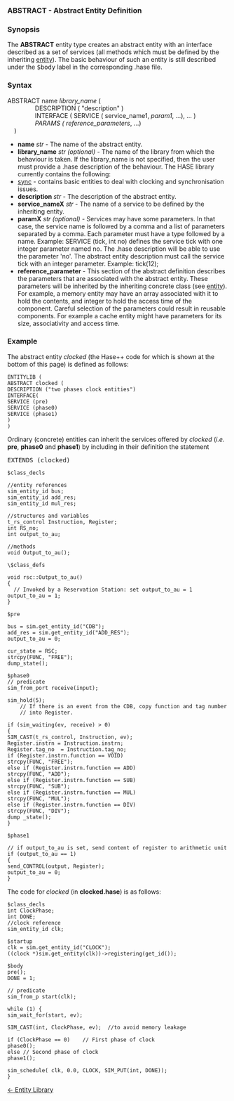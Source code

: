 ###  ABSTRACT - Abstract Entity Definition

### Synopsis

The **ABSTRACT** entity type creates an abstract entity with an interface described as a set of services (all methods which must be defined by the inheriting [entity](<entity.md>)).  The basic behaviour of such an entity is still described under the <tt>\$body</tt> label in the corresponding .hase file.

### Syntax


ABSTRACT name *library_name* (  
&nbsp; &nbsp; &nbsp; &nbsp; &nbsp; &nbsp; &nbsp; &nbsp; DESCRIPTION ( "description" )  
&nbsp; &nbsp; &nbsp; &nbsp; &nbsp; &nbsp; &nbsp; &nbsp; INTERFACE ( SERVICE ( service_name1, *param1*, ...), ... )  
&nbsp; &nbsp; &nbsp; &nbsp; &nbsp; &nbsp; &nbsp; &nbsp; *PARAMS ( reference\_parameters*, ...)  
&nbsp; &nbsp;	)  

- **name** *str* - The name of the abstract entity.
- **library_name** *str (optional)* - The name of the library from which the behaviour is taken. If the library_name is not specified, then the user must provide a .hase description of the behaviour.  The HASE library currently contains the following:
 - [sync](<synclib.md>) - contains basic entities to deal with clocking and synchronisation issues.
- **description** *str* - The description of the abstract entity.
-  **service_nameX** *str* - The name of a service to be defined by the inheriting entity.
- **paramX** *str (optional)* - Services may have some parameters. In that case, the service name is followed by a comma and a list of parameters separated by a comma. Each parameter must have a type followed by a name. Example: SERVICE (tick, int no) defines the service tick with one integer parameter named no. The .hase description will be able to use the parameter 'no'.  The abstract entity description must call the service tick with an integer parameter. Example: tick(12);
- **reference_parameter** - This section of the abstract definition describes the parameters that are associated with the abstract entity. These parameters will be inherited by the inheriting concrete class (see [entity](<entity.md>)).  For example, a memory entity may have an array associated with it to hold the contents, and integer to hold the access time of the component. Careful selection of the parameters could result in reusable components.  For example a cache entity might have parameters for its size, associativity and access time.

### Example

The abstract entity *clocked* (the Hase++ code for which is shown at the bottom of this page) is defined as follows:

```
ENTITYLIB (
ABSTRACT clocked (
DESCRIPTION ("two phases clock entities")
INTERFACE(
SERVICE (pre)
SERVICE (phase0)
SERVICE (phase1)
)
)

```

Ordinary (concrete) entities can inherit the services offered by *clocked* (*i.e.* **pre**, **phase0** and **phase1**) by including in their definition the statement

<tt> EXTENDS (clocked)</tt>

```
$class_decls  

//entity references  
sim_entity_id bus;  
sim_entity_id add_res;  
sim_entity_id mul_res;

//structures and variables  
t_rs_control Instruction, Register;  
int RS_no;  
int output_to_au;

//methods  
void Output_to_au();

\$class_defs

void rsc::Output_to_au()
{
  // Invoked by a Reservation Station: set output_to_au = 1  
output_to_au = 1;
}

$pre

bus = sim.get_entity_id("CDB");
add_res = sim.get_entity_id("ADD_RES");
output_to_au = 0;

cur_state = RSC;
strcpy(FUNC, "FREE");
dump_state();

$phase0
// predicate
sim_from_port receive(input);

sim_hold(5);
	// If there is an event from the CDB, copy function and tag number
	// into Register.

if (sim_waiting(ev, receive) > 0)
{
SIM_CAST(t_rs_control, Instruction, ev);  
Register.instrn = Instruction.instrn;  
Register.tag_no  = Instruction.tag_no;  
if (Register.instrn.function == VOID)  
strcpy(FUNC, "FREE");  
else if (Register.instrn.function == ADD)  
strcpy(FUNC, "ADD");  
else if (Register.instrn.function == SUB)  
strcpy(FUNC, "SUB");  
else if (Register.instrn.function == MUL)  
strcpy(FUNC, "MUL");  
else if (Register.instrn.function == DIV)  
strcpy(FUNC, "DIV");  
dump _state();  
}

$phase1

// if output_to_au is set, send content of register to arithmetic unit  
if (output_to_au == 1)  
{  
send_CONTROL(output, Register);  
output_to_au = 0;  
}
```

The code for *clocked* (in **clocked.hase**) is as follows:

```
$class_decls
int ClockPhase;
int DONE;
//clock reference
sim_entity_id clk;

$startup
clk = sim.get_entity_id("CLOCK");
((clock *)sim.get_entity(clk))->registering(get_id());

$body
pre();
DONE = 1;

// predicate
sim_from_p start(clk);

while (1) {
sim_wait_for(start, ev);

SIM_CAST(int, ClockPhase, ev);	//to avoid memory leakage

if (ClockPhase == 0)	// First phase of clock
phase0();
else // Second phase of clock
phase1();

sim_schedule( clk, 0.0, CLOCK, SIM_PUT(int, DONE));
}
```

[<- Entity Library](<entitylib.md>)
